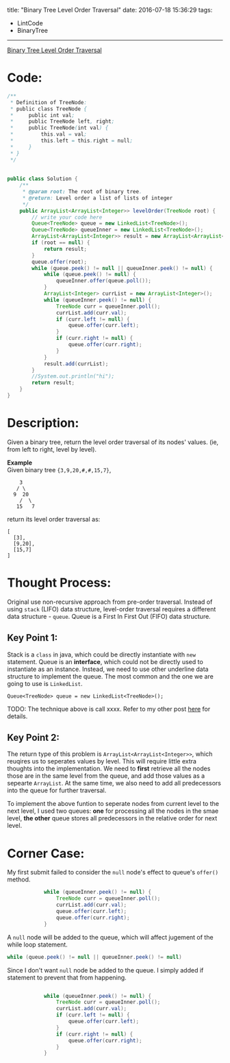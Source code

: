title: "Binary Tree Level Order Traversal"
date: 2016-07-18 15:36:29
tags:
- LintCode
- BinaryTree
---

[Binary Tree Level Order Traversal](http://www.lintcode.com/en/problem/binary-tree-level-order-traversal/)

# Code: 

```java
/**
 * Definition of TreeNode:
 * public class TreeNode {
 *     public int val;
 *     public TreeNode left, right;
 *     public TreeNode(int val) {
 *         this.val = val;
 *         this.left = this.right = null;
 *     }
 * }
 */
 
 
public class Solution {
    /**
     * @param root: The root of binary tree.
     * @return: Level order a list of lists of integer
     */
    public ArrayList<ArrayList<Integer>> levelOrder(TreeNode root) {
        // write your code here
        Queue<TreeNode> queue = new LinkedList<TreeNode>();
        Queue<TreeNode> queueInner = new LinkedList<TreeNode>();
        ArrayList<ArrayList<Integer>> result = new ArrayList<ArrayList<Integer>>();
        if (root == null) {
            return result;
        }
        queue.offer(root);
        while (queue.peek() != null || queueInner.peek() != null) {
            while (queue.peek() != null) {
                queueInner.offer(queue.poll());
            }
            ArrayList<Integer> currList = new ArrayList<Integer>();
            while (queueInner.peek() != null) {
                TreeNode curr = queueInner.poll();
                currList.add(curr.val);
                if (curr.left != null) {
                    queue.offer(curr.left);
                }
                if (curr.right != null) {
                    queue.offer(curr.right);
                }
            }
            result.add(currList);
        }
        //System.out.println("hi");
        return result;
    }
}
```

<!--more-->

# Description: 

Given a binary tree, return the level order traversal of its nodes' values. (ie, from left to right, level by level).  

**Example**  
Given binary tree `{3,9,20,#,#,15,7}`,

```
    3
   / \
  9  20
    /  \
   15   7
```

return its level order traversal as:

```
[
  [3],
  [9,20],
  [15,7]
]
```


# Thought Process:

Original use non-recursive approach from pre-order traversal. Instead of using `stack` (LIFO) data structure, level-order traversal requires a different data structure - `queue`. Queue is a First In First Out (FIFO) data structure. 

## Key Point 1:
Stack is a `class` in java, which could be directly instantiate with `new` statement. Queue is an **interface**, which could not be directly used to instantiate as an instance. Instead, we need to use other underline data structure to implement the queue. The most common and the one we are going to use is `LinkedList`.  

`Queue<TreeNode> queue = new LinkedList<TreeNode>();`

TODO: The technique above is call xxxx. Refer to my other post [here](xxxx) for details. 

## Key Point 2:
The return type of this problem is `ArrayList<ArrayList<Integer>>`, which reuqires us to seperates values by level. This will require little extra thoughts into the implementation. We need to **first** retrieve all the nodes those are in the same level from the queue, and add those values as a sepearte `ArrayList`. At the same time, we also need to add all predecessors into the queue for further traversal.  

To implement the above funtion to seperate nodes from current level to the next level, I used two queues: **one** for processing all the nodes in the smae level, **the other** queue stores all predecessors in the relative order for next level.  

# Corner Case:
My first submit failed to consider the `null` node's effect to queue's `offer()` method. 

```java
            while (queueInner.peek() != null) {
                TreeNode curr = queueInner.poll();
                currList.add(curr.val);
                queue.offer(curr.left);
                queue.offer(curr.right);
            }

```


A `null` node will be added to the queue, which will affect jugement of the while loop statement.  

```java
while (queue.peek() != null || queueInner.peek() != null) 
```

Since I don't want `null` node be added to the queue. I simply added if statement to prevent that from happening.  


```java

            while (queueInner.peek() != null) {
                TreeNode curr = queueInner.poll();
                currList.add(curr.val);
                if (curr.left != null) {
                    queue.offer(curr.left);
                }
                if (curr.right != null) {
                    queue.offer(curr.right);
                }
            }

``` 

